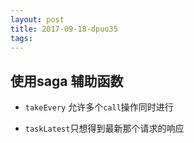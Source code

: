 ```yaml
---
layout: post
title: 2017-09-18-dpuo35
tags:
---
```


## 使用saga 辅助函数

* `takeEvery` 允许多个`call`操作同时进行


* `taskLatest`只想得到最新那个请求的响应


